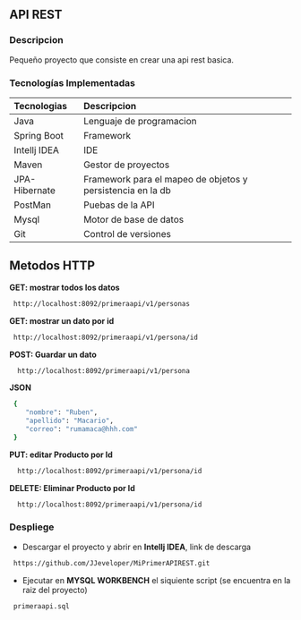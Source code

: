 ## API REST

### Descripcion
Pequeño proyecto que consiste en crear una api rest basica.

### Tecnologías Implementadas

| Tecnologias   | Descripcion               | 
| :---          | :---                      |    
| Java          |Lenguaje de programacion   |
| Spring Boot   | Framework                 |
| Intellj IDEA  | IDE                       |
| Maven         | Gestor de proyectos       |
| JPA-Hibernate | Framework para el mapeo de objetos y persistencia en la db |
| PostMan       | Puebas de la API          |
| Mysql         | Motor de base de datos    |
| Git           | Control de versiones      |

## Metodos HTTP

**GET: mostrar todos los datos**
 ```bash
  http://localhost:8092/primeraapi/v1/personas
```
**GET: mostrar un dato por id**
 ```bash
  http://localhost:8092/primeraapi/v1/persona/id
```
**POST: Guardar un dato**
```bash
  http://localhost:8092/primeraapi/v1/persona
```
**JSON**
```bash
 {
    "nombre": "Ruben",
    "apellido": "Macario",
    "correo": "rumamaca@hhh.com"
 }
```
**PUT: editar Producto por Id**
```bash
  http://localhost:8092/primeraapi/v1/persona/id
```
**DELETE: Eliminar Producto por Id**
```bash
  http://localhost:8092/primeraapi/v1/persona/id
```

### Despliege
- Descargar el proyecto y abrir en **Intellj IDEA**, link de descarga
 ```bash
  https://github.com/JJeveloper/MiPrimerAPIREST.git
```
- Ejecutar en **MYSQL WORKBENCH** el siquiente script (se encuentra en la raiz del proyecto)
 ```bash
  primeraapi.sql
```
